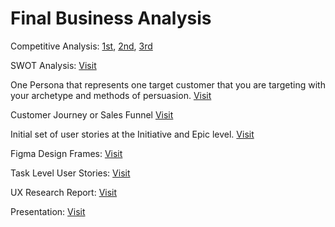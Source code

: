# Final Business Analysis

Competitive Analysis: [1st](https://github.com/DenisCodes/is601-project/blob/main/BusinessAnalysis/Competitive%20Analysis.md), [2nd](https://github.com/DenisCodes/is601-project/blob/main/BusinessAnalysis/2nd%20Competitive%20Analysis.md), [3rd](https://github.com/DenisCodes/is601-project/blob/main/BusinessAnalysis/3rd%20Competitive%20Analysis.md)

SWOT Analysis: [Visit](https://github.com/DenisCodes/is601-project/blob/main/BusinessAnalysis/SWOT%20Analysis.md)

One Persona that represents one target customer that you are targeting with your archetype and methods of persuasion. [Visit](https://github.com/DenisCodes/is601-project/blob/main/BusinessAnalysis/Persona.md)

Customer Journey or Sales Funnel  [Visit](https://github.com/DenisCodes/is601-project/blob/main/BusinessAnalysis/Customer%20Journey.md)

Initial set of user stories at the Initiative and Epic level. [Visit](https://github.com/DenisCodes/is601-project/blob/main/BusinessAnalysis/user%20stories.md)

Figma Design Frames: [Visit](https://github.com/DenisCodes/is601-project/tree/main/figma-design/figma-screenshot)

Task Level User Stories: [Visit](https://github.com/DenisCodes/is601-project/blob/main/Task%20Level%20User%20Stories/Task%20Level%20User%20Stories.md)

UX Research Report: [Visit](https://github.com/DenisCodes/is601-project/blob/main/Task%20Level%20User%20Stories/UX_Research_Report.md)

Presentation: [Visit](https://docs.google.com/presentation/d/1uUARmd3tmjJOOSGQ2KzGvQwggDJ1wxLqT_n4IuTR5sg/edit?usp=sharing)
